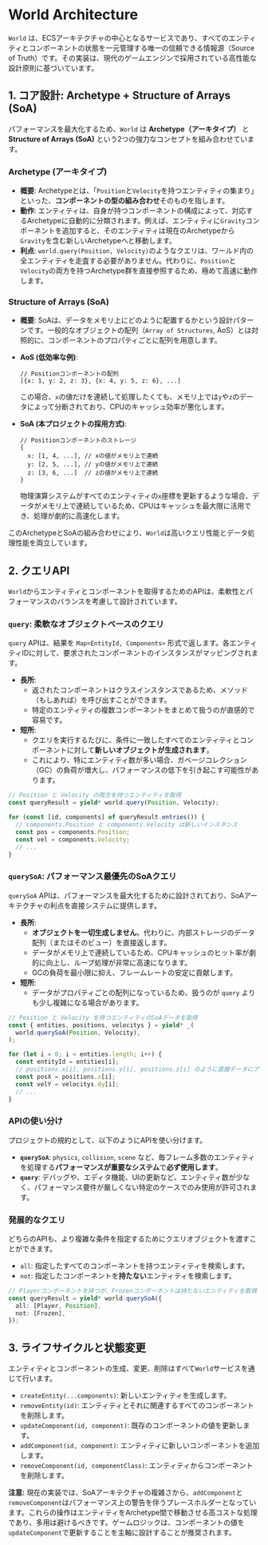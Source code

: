 # World Architecture

`World` は、ECSアーキテクチャの中心となるサービスであり、すべてのエンティティとコンポーネントの状態を一元管理する唯一の信頼できる情報源（Source of Truth）です。その実装は、現代のゲームエンジンで採用されている高性能な設計原則に基づいています。

## 1. コア設計: Archetype + Structure of Arrays (SoA)

パフォーマンスを最大化するため、`World` は **Archetype（アーキタイプ）** と **Structure of Arrays (SoA)** という2つの強力なコンセプトを組み合わせています。

### Archetype (アーキタイプ)

-   **概要**: Archetypeとは、「`Position`と`Velocity`を持つエンティティの集まり」といった、**コンポーネントの型の組み合わせ**そのものを指します。
-   **動作**: エンティティは、自身が持つコンポーネントの構成によって、対応するArchetypeに自動的に分類されます。例えば、エンティティに`Gravity`コンポーネントを追加すると、そのエンティティは現在のArchetypeから`Gravity`を含む新しいArchetypeへと移動します。
-   **利点**: `world.query(Position, Velocity)`のようなクエリは、ワールド内の全エンティティを走査する必要がありません。代わりに、`Position`と`Velocity`の両方を持つArchetype群を直接参照するため、極めて高速に動作します。

### Structure of Arrays (SoA)

-   **概要**: SoAは、データをメモリ上にどのように配置するかという設計パターンです。一般的なオブジェクトの配列（`Array of Structures`, AoS）とは対照的に、コンポーネントのプロパティごとに配列を用意します。

-   **AoS (低効率な例)**:
    ```
    // Positionコンポーネントの配列
    [{x: 1, y: 2, z: 3}, {x: 4, y: 5, z: 6}, ...]
    ```
    この場合、`x`の値だけを連続して処理したくても、メモリ上では`y`や`z`のデータによって分断されており、CPUのキャッシュ効率が悪化します。

-   **SoA (本プロジェクトの採用方式)**:
    ```
    // Positionコンポーネントのストレージ
    {
      x: [1, 4, ...], // xの値がメモリ上で連続
      y: [2, 5, ...], // yの値がメモリ上で連続
      z: [3, 6, ...]  // zの値がメモリ上で連続
    }
    ```
    物理演算システムがすべてのエンティティの`x`座標を更新するような場合、データがメモリ上で連続しているため、CPUはキャッシュを最大限に活用でき、処理が劇的に高速化します。

このArchetypeとSoAの組み合わせにより、`World`は高いクエリ性能とデータ処理性能を両立しています。

## 2. クエリAPI

`World`からエンティティとコンポーネントを取得するためのAPIは、柔軟性とパフォーマンスのバランスを考慮して設計されています。

### `query`: 柔軟なオブジェクトベースのクエリ

`query` APIは、結果を `Map<EntityId, Components>` 形式で返します。各エンティティIDに対して、要求されたコンポーネントのインスタンスがマッピングされます。

-   **長所**:
    -   返されたコンポーネントはクラスインスタンスであるため、メソッド（もしあれば）を呼び出すことができます。
    -   特定のエンティティの複数コンポーネントをまとめて扱うのが直感的で容易です。
-   **短所**:
    -   クエリを実行するたびに、条件に一致したすべてのエンティティとコンポーネントに対して**新しいオブジェクトが生成されます**。
    -   これにより、特にエンティティ数が多い場合、ガベージコレクション（GC）の負荷が増大し、パフォーマンスの低下を引き起こす可能性があります。

```typescript
// Position と Velocity の両方を持つエンティティを取得
const queryResult = yield* world.query(Position, Velocity);

for (const [id, components] of queryResult.entries()) {
  // components.Position と components.Velocity は新しいインスタンス
  const pos = components.Position;
  const vel = components.Velocity;
  // ...
}
```

### `querySoA`: パフォーマンス最優先のSoAクエリ

`querySoA` APIは、パフォーマンスを最大化するために設計されており、SoAアーキテクチャの利点を直接システムに提供します。

-   **長所**:
    -   **オブジェクトを一切生成しません**。代わりに、内部ストレージのデータ配列（またはそのビュー）を直接返します。
    -   データがメモリ上で連続しているため、CPUキャッシュのヒット率が劇的に向上し、ループ処理が非常に高速になります。
    -   GCの負荷を最小限に抑え、フレームレートの安定に貢献します。
-   **短所**:
    -   データがプロパティごとの配列になっているため、扱うのが `query` よりも少し複雑になる場合があります。

```typescript
// Position と Velocity を持つエンティティのSoAデータを取得
const { entities, positions, velocitys } = yield* _(
  world.querySoA(Position, Velocity),
);

for (let i = 0; i < entities.length; i++) {
  const entityId = entities[i];
  // positions.x[i], positions.y[i], positions.z[i] のように直接データにアクセス
  const posX = positions.x[i];
  const velY = velocitys.dy[i];
  // ...
}
```

### APIの使い分け

プロジェクトの規約として、以下のようにAPIを使い分けます。

-   **`querySoA`**: `physics`, `collision`, `scene` など、毎フレーム多数のエンティティを処理する**パフォーマンスが重要なシステム**で**必ず使用します**。
-   **`query`**: デバッグや、エディタ機能、UIの更新など、エンティティ数が少なく、パフォーマンス要件が厳しくない特定のケースでのみ使用が許可されます。

### 発展的なクエリ

どちらのAPIも、より複雑な条件を指定するためにクエリオブジェクトを渡すことができます。

-   `all`: 指定したすべてのコンポーネントを持つエンティティを検索します。
-   `not`: 指定したコンポーネントを**持たない**エンティティを検索します。

```typescript
// Playerコンポーネントを持つが、Frozenコンポーネントは持たないエンティティを取得
const queryResult = yield* world.querySoA({
  all: [Player, Position],
  not: [Frozen],
});
```

## 3. ライフサイクルと状態変更

エンティティとコンポーネントの生成、変更、削除はすべて`World`サービスを通じて行います。

-   `createEntity(...components)`: 新しいエンティティを生成します。
-   `removeEntity(id)`: エンティティとそれに関連するすべてのコンポーネントを削除します。
-   `updateComponent(id, component)`: 既存のコンポーネントの値を更新します。
-   `addComponent(id, component)`: エンティティに新しいコンポーネントを追加します。
-   `removeComponent(id, componentClass)`: エンティティからコンポーネントを削除します。

**注意:** 現在の実装では、SoAアーキテクチャの複雑さから、`addComponent`と`removeComponent`はパフォーマンス上の警告を伴うプレースホルダーとなっています。これらの操作はエンティティをArchetype間で移動させる高コストな処理であり、多用は避けるべきです。ゲームロジックは、コンポーネントの値を`updateComponent`で更新することを主軸に設計することが推奨されます。
